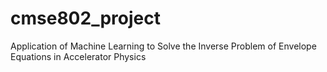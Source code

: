 # cmse802_project
Application of Machine Learning to Solve the Inverse Problem of Envelope Equations in Accelerator Physics
